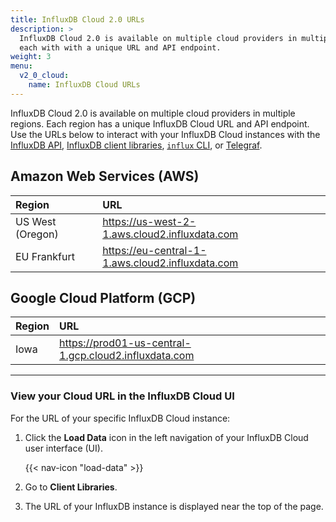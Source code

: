 ```yaml
---
title: InfluxDB Cloud 2.0 URLs
description: >
  InfluxDB Cloud 2.0 is available on multiple cloud providers in multiple regions,
  each with with a unique URL and API endpoint.
weight: 3
menu:
  v2_0_cloud:
    name: InfluxDB Cloud URLs
---
```


InfluxDB Cloud 2.0 is available on multiple cloud providers in multiple regions.
Each region has a unique InfluxDB Cloud URL and API endpoint.
Use the URLs below to interact with your InfluxDB Cloud instances with the
[InfluxDB API](/v2.0/reference/api/), [InfluxDB client libraries](/v2.0/reference/api/client-libraries/),
[`influx` CLI](/v2.0/reference/cli/influx/), or [Telegraf](/v2.0/write-data/use-telegraf/).

## Amazon Web Services (AWS)

| Region           | URL                                              |
|:------           |:---                                              |
| US West (Oregon) | https://us-west-2-1.aws.cloud2.influxdata.com    |
| EU Frankfurt     | https://eu-central-1-1.aws.cloud2.influxdata.com |

## Google Cloud Platform (GCP)

| Region | URL                                                   |
|:------ |:---                                                   |
| Iowa   | https://prod01-us-central-1.gcp.cloud2.influxdata.com |

---

### View your Cloud URL in the InfluxDB Cloud UI
For the URL of your specific InfluxDB Cloud instance:

1. Click the **Load Data** icon in the left navigation of your InfluxDB Cloud user interface (UI).

    {{< nav-icon "load-data" >}}

2. Go to **Client Libraries**.
3. The URL of your InfluxDB instance is displayed near the top of the page.
